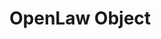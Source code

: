 # OpenLaw Object

<!--
Notes:
Openlaw object - Openlaw.scala compiled to scala.js

Openlaw.scala -> having the code locally, in javascript form for example, and working the the language and talking to the contract directly
-->